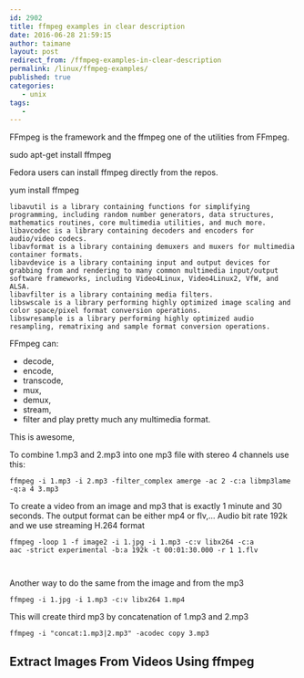 ```yaml
---
id: 2902
title: ffmpeg examples in clear description
date: 2016-06-28 21:59:15
author: taimane
layout: post
redirect_from: /ffmpeg-examples-in-clear-description
permalink: /linux/ffmpeg-examples/
published: true
categories:
   - unix
tags:
   -
---
```



FFmpeg is the framework and the ffmpeg one of the utilities from FFmpeg.


sudo apt-get install ffmpeg

Fedora users can install ffmpeg directly from the repos.

yum install ffmpeg

    libavutil is a library containing functions for simplifying programming, including random number generators, data structures, mathematics routines, core multimedia utilities, and much more.
    libavcodec is a library containing decoders and encoders for audio/video codecs.
    libavformat is a library containing demuxers and muxers for multimedia container formats.
    libavdevice is a library containing input and output devices for grabbing from and rendering to many common multimedia input/output software frameworks, including Video4Linux, Video4Linux2, VfW, and ALSA.
    libavfilter is a library containing media filters.
    libswscale is a library performing highly optimized image scaling and color space/pixel format conversion operations.
    libswresample is a library performing highly optimized audio resampling, rematrixing and sample format conversion operations.



FFmpeg can:  

* decode, 
* encode, 
* transcode, 
* mux, 
* demux, 
* stream, 
* filter and play pretty much any multimedia format. 


This is awesome, 

To combine 1.mp3 and 2.mp3 into one mp3 file with stereo 4 channels use this:

```
ffmpeg -i 1.mp3 -i 2.mp3 -filter_complex amerge -ac 2 -c:a libmp3lame -q:a 4 3.mp3
```



To create a video from an image and mp3 that is exactly 1 minute and 30 seconds. The output format can be either mp4 or flv,... Audio bit rate 192k and we use streaming H.264 format

<code>ffmpeg -loop 1 -f image2 -i 1.jpg -i 1.mp3 -c:v libx264 -c:a aac -strict experimental -b:a 192k -t 00:01:30.000 -r 1 1.flv

</code>



Another way to do the same from the image and from the mp3 

<code>ffmpeg  -i 1.jpg -i 1.mp3 -c:v libx264 1.mp4</code>



This will create third mp3 by concatenation of 1.mp3 and 2.mp3

<code>ffmpeg -i "concat:1.mp3|2.mp3" -acodec copy 3.mp3</code>

  
## Extract Images From Videos Using ffmpeg
